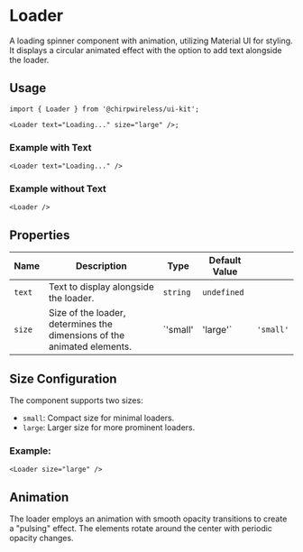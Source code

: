 # Loader

A loading spinner component with animation, utilizing Material UI for styling. It displays a circular animated effect with the option to add text alongside the loader.

## Usage

```tsx
import { Loader } from '@chirpwireless/ui-kit';

<Loader text="Loading..." size="large" />;
```

### Example with Text

```tsx
<Loader text="Loading..." />
```

### Example without Text

```tsx
<Loader />
```

## Properties

| Name   | Description                                                             | Type     | Default Value |           |
| ------ | ----------------------------------------------------------------------- | -------- | ------------- | --------- |
| `text` | Text to display alongside the loader.                                   | `string` | `undefined`   |           |
| `size` | Size of the loader, determines the dimensions of the animated elements. | `'small' | 'large'`      | `'small'` |

## Size Configuration

The component supports two sizes:

- `small`: Compact size for minimal loaders.
- `large`: Larger size for more prominent loaders.

### Example:

```tsx
<Loader size="large" />
```

## Animation

The loader employs an animation with smooth opacity transitions to create a "pulsing" effect. The elements rotate around the center with periodic opacity changes.
